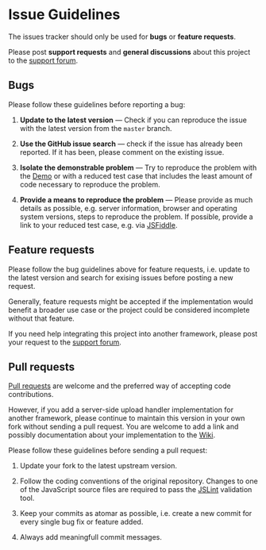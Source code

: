 # Issue Guidelines

The issues tracker should only be used for **bugs** or **feature requests**.

Please post **support requests** and **general discussions** about this project to the [support forum](https://groups.google.com/d/forum/jquery-fileupload).

## Bugs

Please follow these guidelines before reporting a bug:

1. **Update to the latest version** &mdash; Check if you can reproduce the issue with the latest version from the `master` branch.

2. **Use the GitHub issue search** &mdash; check if the issue has already been reported. If it has been, please comment on the existing issue.

3. **Isolate the demonstrable problem** &mdash; Try to reproduce the problem with the [Demo](http://blueimp.github.io/jQuery-File-Upload/) or with a reduced test case that includes the least amount of code necessary to reproduce the problem.

4. **Provide a means to reproduce the problem** &mdash; Please provide as much details as possible, e.g. server information, browser and operating system versions, steps to reproduce the problem. If possible, provide a link to your reduced test case, e.g. via [JSFiddle](http://jsfiddle.net/).

## Feature requests

Please follow the bug guidelines above for feature requests, i.e. update to the latest version and search for exising issues before posting a new request.

Generally, feature requests might be accepted if the implementation would benefit a broader use case or the project could be considered incomplete without that feature.

If you need help integrating this project into another framework, please post your request to the [support forum](https://groups.google.com/d/forum/jquery-fileupload).

## Pull requests

[Pull requests](https://help.github.com/articles/using-pull-requests) are welcome and the preferred way of accepting code contributions.

However, if you add a server-side upload handler implementation for another framework, please continue to maintain this version in your own fork without sending a pull request. You are welcome to add a link and possibly documentation about your implementation to the [Wiki](https://github.com/blueimp/jQuery-File-Upload/wiki).

Please follow these guidelines before sending a pull request:

1. Update your fork to the latest upstream version.

2. Follow the coding conventions of the original repository. Changes to one of the JavaScript source files are required to pass the [JSLint](http://jslint.com/) validation tool.

3. Keep your commits as atomar as possible, i.e. create a new commit for every single bug fix or feature added.

4. Always add meaningfull commit messages.